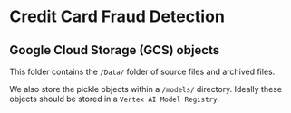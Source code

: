 # Credit Card Fraud Detection

## Google Cloud Storage (GCS) objects

This folder contains the `/Data/` folder of source files and archived files.

We also store the pickle objects within a `/models/` directory. Ideally these objects should be stored in a `Vertex AI Model Registry`.